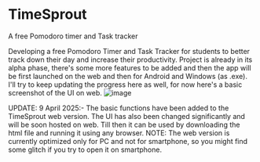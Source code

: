 # TimeSprout
A free Pomodoro timer and Task tracker

Developing a free Pomodoro Timer and Task Tracker for students to better track down their day and increase their productivity. Project is already in its alpha phase, there's some more features to be added and then the app will be first launched on the web and then for Android and Windows (as .exe). I'll try to keep updating the progress here as well, for now here's a basic screenshot of the UI on web.
![image](https://github.com/user-attachments/assets/58eceb0e-f863-4f6b-976b-a8766cd1813a)

UPDATE: 9 April 2025:-
The basic functions have been added to the TimeSprout web version. The UI has also been changed significantly and will be soon hosted on web. Till then it can be used by downloading the html file and running it using any browser. 
NOTE: The web version is currently optimized only for PC and not for smartphone, so you might find some glitch if you try to open it on smartphone. 
